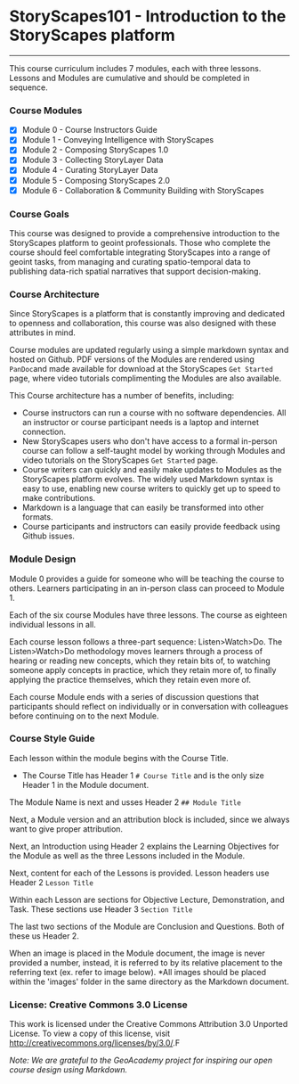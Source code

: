 # StoryScapes101 - Introduction to the StoryScapes platform
-----------

This course curriculum includes 7 modules, each with three lessons. Lessons and Modules are cumulative and should be completed in sequence.

### Course Modules

+ [x] Module 0 - Course Instructors Guide
+ [x] Module 1 - Conveying Intelligence with StoryScapes
+ [x] Module 2 - Composing StoryScapes 1.0
+ [x] Module 3 - Collecting StoryLayer Data
+ [x] Module 4 - Curating StoryLayer Data
+ [x] Module 5 - Composing StoryScapes 2.0
+ [x] Module 6 - Collaboration & Community Building with StoryScapes

### Course Goals

This course was designed to provide a comprehensive introduction to the StoryScapes platform to geoint professionals. Those who complete the course should feel comfortable integrating StoryScapes
into a range of geoint tasks, from managing and curating spatio-temporal data to publishing data-rich spatial narratives that support decision-making.

### Course Architecture

Since StoryScapes is a platform that is constantly improving and dedicated to openness and collaboration, this course was also designed with these attributes in mind.

Course modules are updated regularly using a simple markdown syntax and hosted on Github. PDF versions of the Modules are rendered using `PanDoc`and made available for download at the StoryScapes `Get Started` page, where video tutorials complimenting the Modules are also available.

This Course architecture has a number of benefits, including:
- Course instructors can run a course with no software dependencies. All an instructor or course participant needs is a laptop and internet connection.
- New StoryScapes users who don't have access to a formal in-person course can follow a self-taught model by working through Modules and video tutorials on the StoryScapes `Get Started` page.
- Course writers can quickly and easily make updates to Modules as the StoryScapes platform evolves. The widely used Markdown syntax is easy to use, enabling new course writers to quickly get up to speed to make contributions.
- Markdown is a language that can easily be transformed into other formats.
- Course participants and instructors can easily provide feedback using Github issues.

### Module Design

Module 0 provides a guide for someone who will be teaching the course to others. Learners participating in an in-person class can proceed to Module 1.

Each of the six course Modules have three lessons. The course as eighteen individual lessons in all.

Each course lesson follows a three-part sequence: Listen>Watch>Do. The Listen>Watch>Do methodology moves learners through a process of hearing or reading new concepts, which they retain bits of, to watching someone apply concepts in practice, which they retain more of, to finally applying the practice themselves, which they retain even more of.

Each course Module ends with a series of discussion questions that participants should reflect on individually or in conversation with colleagues before continuing on to the next Module.

### Course Style Guide

Each lesson within the module begins with the Course Title.

+ The Course Title has Header 1 `# Course Title` and is the only size Header 1 in the Module document.

The Module Name is next and usses Header 2 `## Module Title`

Next, a Module version and an attribution block is included, since we always want to give proper attribution.

Next, an Introduction using Header 2 explains the Learning Objectives for the Module as well as the three Lessons included in the Module.

Next, content for each of the Lessons is provided. Lesson headers use Header 2 `Lesson Title`

Within each Lesson are sections for Objective Lecture, Demonstration, and Task. These sections use Header 3 `Section Title`

The last two sections of the Module are Conclusion and Questions. Both of these us Header 2.

When an image is placed in the Module document, the image is never provided a number,
instead, it is referred to by its relative placement to the referring text (ex.
refer to image below).  *All images should be placed within the 'images' folder
in the same directory as the Markdown document.

### License: Creative Commons 3.0 License

This work is licensed under the Creative Commons Attribution 3.0 Unported License.  To view a copy of this license, visit <http://creativecommons.org/licenses/by/3.0/>.F

_Note: We are grateful to the GeoAcademy project for inspiring our open course design using Markdown._
